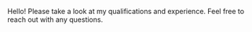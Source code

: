 Hello! Please take a look at my qualifications and experience. Feel free to reach out with any questions.
